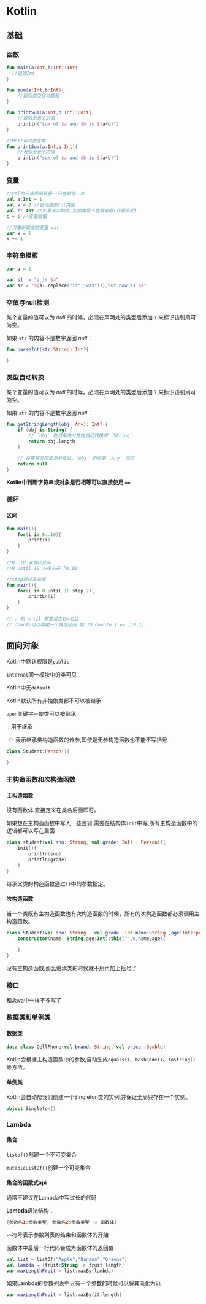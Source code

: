 # Kotlin

## 基础

### 函数

```kotlin
fun main(a:Int,b:Int):Int{
  //返回Int  
}

fun sum(a:Int,b:Int){
    //返回类型自动腿短
}

fun printSum(a:Int,b:Int):Unit{
    //返回无意义的值
    println("sum of $a and $b is ${a+b}")
}

//Unit可以被省略
fun printSum(a:Int,b:Int){
    //返回无意义的值
    println("sum of $a and $b is ${a+b}")
}
```



### 变量

```kotlin
//val为只读局部变量--只能赋值一次
val a:Int = 1
val v = 2 //自动推断Int类型
val c: Int //如果无初始值,初始类型不能被省略(变量声明)
c = 1 //变量赋值

//可重新赋值的变量 var
var x = 1
x += 1
```



### 字符串模板

```kotlin
var a = 1

var s1  = "a is $a"
var s2 = "${s1.replace("is","was"))},but now is $a"
```



### 空值与null检测

某个变量的值可以为 *null* 的时候，必须在声明处的类型后添加 `?` 来标识该引用可为空。

如果 `str` 的内容不是数字返回 *null*：

```kotlin
fun parseInt(str:String):Int?{

}
```



### 类型自动转换

某个变量的值可以为 *null* 的时候，必须在声明处的类型后添加 `?` 来标识该引用可为空。

如果 `str` 的内容不是数字返回 *null*：

```kotlin
fun getStringLength(obj: Any): Int? {
    if (obj is String) {
        // `obj` 在该条件分支内自动转换成 `String`
        return obj.length
    }

    // 在离开类型检测分支后，`obj` 仍然是 `Any` 类型
    return null
}
```

**Kotlin中判断字符串或对象是否相等可以直接使用 `==`**



### 循环

#### 区间

```kotlin
fun main(){
    for(i in 0..10){
        print(i)
    }
}

//0..10 双端闭区间
//0 until 10 左闭右开 [0,10)

//step跳过某元素
fun main(){
    for(i in 0 until 10 step 2){
        printLn(i)
    }
}

//.. 和 until 都要求左边<右边
// downTo可以构建一个降序区间 如 10 downTo 1 => [10,1]

```



## 面向对象

Kotlin中默认权限是`public`

`internal`同一模块中的类可见

Kotlin中无`default`



 Kotlin默认所有非抽象类都不可以被继承

`open`关键字--使类可以被继承

`：`用于继承

`（）`表示继承类构造函数的传参,即使是无参构造函数也不能不写括号

```kotlin
class Student:Person(){
	
}
```

### 主构造函数和次构造函数

#### 主构造函数

沒有函数体,直接定义在类名后面即可。

如果想在主构造函数中写入一些逻辑,需要在结构体`init`中写,所有主构造函数中的逻辑都可以写在里面

```kotlin
class student(val sno: String, val grade: Int) : Person(){
    init(){
        println(sno)
        println(grade)
    }
}
```

继承父类的构造函数通过`()`中的参数指定。

#### 次构造函数

当一个类既有主构造函数也有次构造函数的时候，所有的次构造函数都必须调用主构造函数。

```kotlin
class Student(val sno: String , val grade :Int,name:String ,age:Int):person(name,age){
    constructor(name: String,age:Int):this("",0,name,age){
        
    }
}
```



没有主构造函数,那么继承类的时候就不用再加上括号了



### 接口

和Java中一样不多写了



### 数据类和单例类

#### 数据类

```kotlin
data class CellPhone(val brand: String, val price :Double)
```

Kotlin会根据主构造函数中的参数,自动生成`equals()`、`hashCode()`、`toString()`等方法。



#### 单例类

Kotlin会自动帮我们创建一个Singleton类的实例,并保证全局只存在一个实例。

```kotlin
object Singleton{}
```



### Lambda

#### 集合

`listof()`创建一个不可变集合

`mutableListOf()`创建一个可变集合



#### 集合的函数式api

通常不建议在Lambda中写过长的代码

**Lambda**语法结构：

```kotlin
{参数名1:参数类型, 参数名2:参数类型 -> 函数体}
```

`->`符号表示参数列表的结束和函数体的开始

函数体中最后一行代码会成为函数体的返回值



```kotlin
val list = listOf("Apple","Banana","Orange")
val lambda = {fruit:String -> fruit.length}
var maxLengthFruit = list.maxBy(lambda)
```



如果Lambda的参数列表中只有一个参数的时候可以将其简化为`it`

```kotlin
var maxLengthFruit = list.maxBy{it.length}
```
